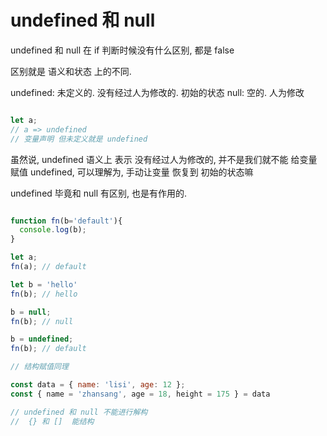 # undefined 和 null

undefined 和 null 在 if 判断时候没有什么区别, 都是 false

区别就是 语义和状态 上的不同.

undefined: 未定义的. 没有经过人为修改的. 初始的状态
null: 空的. 人为修改

```js

let a;
// a => undefined
// 变量声明 但未定义就是 undefined

```

虽然说, undefined 语义上 表示 没有经过人为修改的,
并不是我们就不能 给变量 赋值 undefined, 可以理解为, 手动让变量 恢复到 初始的状态嘛

undefined 毕竟和 null 有区别, 也是有作用的.
```js

function fn(b='default'){
  console.log(b);
}

let a;
fn(a); // default

let b = 'hello'
fn(b); // hello

b = null;
fn(b); // null

b = undefined;
fn(b); // default

// 结构赋值同理

const data = { name: 'lisi', age: 12 };
const { name = 'zhansang', age = 18, height = 175 } = data

// undefined 和 null 不能进行解构
//  {} 和 []  能结构


```

